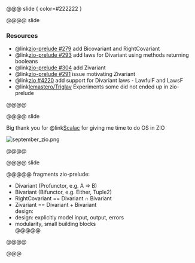 @@@ slide { color=#222222 }

@@@@ slide

### Resources

* @link[zio-prelude #279](https://github.com/zio/zio-prelude/pull/279) add Bicovariant and RightCovariant 
* @link[zio-prelude #293](https://github.com/zio/zio-prelude/pull/293) add laws for Divariant using methods returning booleans
* @link[zio-prelude #304](https://github.com/zio/zio-prelude/pull/304) add Zivariant
* @link[zio-prelude #291](https://github.com/zio/zio-prelude/issues/291) issue motivating Zivariant
* @link[zio #4220](https://github.com/zio/zio/pull/4220) add support for Divariant laws - LawfulF and LawsF
* @link[lemastero/Triglav](https://github.com/lemastero/Triglav) Experiments some did not ended up in zio-prelude

@@@@

@@@@ slide

Big thank you for @link[Scalac](https://scalac.io/) for giving me time to do OS in ZIO

![september_zio.png](images/september_zio.png)

@@@@

@@@@ slide

@@@@@ fragments
zio-prelude:  
* Divariant (Profunctor, e.g. A => B)  
* Bivariant (Bifunctor, e.g. Either, Tuple2)  
* RightCovariant == Divariant ∩ Bivariant  
* Zivariant == Divariant + Bivariant  
design:  
* design: explicitly model input, output, errors  
* modularity, small building blocks  
@@@@@

@@@@

@@@